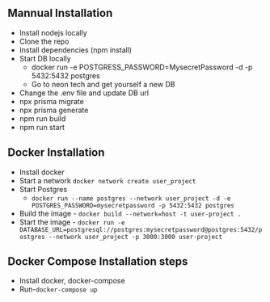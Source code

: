 ## Mannual Installation 

 - Install nodejs locally
 - Clone the repo 
 - Install dependencies (npm install)
 - Start DB locally 
   - docker run -e POSTGRESS_PASSWORD=MysecretPassword -d -p 5432:5432 postgres
   - Go to neon tech and get yourself a new DB
- Change the .env file and update DB url 
- npx prisma migrate
- npx prisma generate
- npm run build
- npm run start

## Docker Installation
- Install docker 
- Start a network  `docker network create user_project`
- Start Postgres 
   - `docker run --name postgres --network user_project -d -e POSTGRES_PASSWORD=mysecretpassword -p 5432:5432 postgres`
- Build the image - `docker build --network=host -t user-project .`
- Start the image  - `docker run -e DATABASE_URL=postgresql://postgres:mysecretpassword@postgres:5432/postgres --network user_project -p 3000:3000 user-project`


##  Docker Compose Installation steps
- Install docker, docker-compose
- Run-`docker-compose up`
